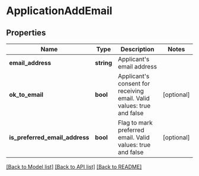 # ApplicationAddEmail

## Properties
Name | Type | Description | Notes
------------ | ------------- | ------------- | -------------
**email_address** | **string** | Applicant&#x27;s email address | 
**ok_to_email** | **bool** | Applicant&#x27;s consent for receiving email. Valid values: true and false | [optional] 
**is_preferred_email_address** | **bool** | Flag to mark preferred email. Valid values: true and false | [optional] 

[[Back to Model list]](../../README.md#documentation-for-models) [[Back to API list]](../../README.md#documentation-for-api-endpoints) [[Back to README]](../../README.md)


